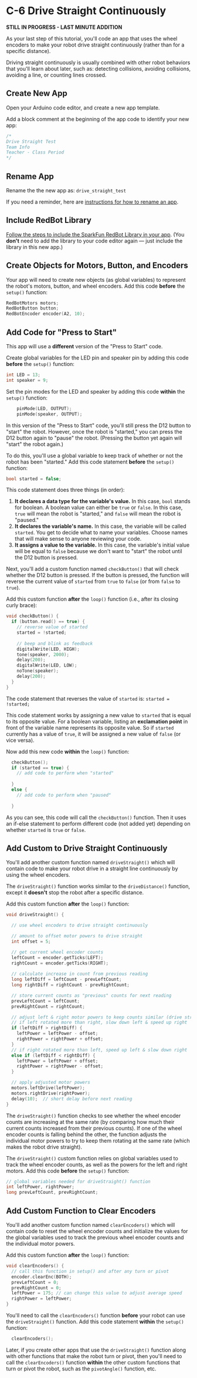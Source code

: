 # C-6 Drive Straight Continuously

**STILL IN PROGRESS - LAST MINUTE ADDITION**

As your last step of this tutorial, you'll code an app that uses the wheel encoders to make your robot drive straight continuously \(rather than for a specific distance\).

Driving straight continuously is usually combined with other robot behaviors that you'll learn about later, such as:  detecting collisions, avoiding collisions, avoiding a line, or counting lines crossed.

## Create New App

Open your Arduino code editor, and create a new app template.

Add a block comment at the beginning of the app code to identify your new app:

```cpp
/*
Drive Straight Test
Team Info
Teacher - Class Period
*/
```

## Rename App

Rename the the new app as:  `drive_straight_test`

If you need a reminder, here are [instructions for how to rename an app](../../references/arduino-code-editor/save-and-rename-app.md).

## Include RedBot Library

[Follow the steps to include the SparkFun RedBot Library in your app](../../references/arduino-code-editor/include-redbot-library.md#include-redbot-library-in-app). \(You **don't** need to add the library to your code editor again — just include the library in this new app.\)

## Create Objects for Motors, Button, and Encoders

Your app will need to create new objects \(as global variables\) to represent the robot's motors, button, and wheel encoders. Add this code **before** the `setup()` function:

```cpp
RedBotMotors motors;
RedBotButton button;
RedBotEncoder encoder(A2, 10);
```

## Add Code for "Press to Start"

This app will use a **different** version of the "Press to Start" code.

Create global variables for the LED pin and speaker pin by adding this code **before** the `setup()` function:

```cpp
int LED = 13;
int speaker = 9;
```

Set the pin modes for the LED and speaker by adding this code **within** the `setup()` function:

```cpp
    pinMode(LED, OUTPUT);
    pinMode(speaker, OUTPUT);
```

In this version of the "Press to Start" code, you'll still press the D12 button to "start" the robot. However, once the robot is "started," you can press the D12 button again to "pause" the robot. \(Pressing the button yet again will "start" the robot again.\)

To do this, you'll use a global variable to keep track of whether or not the robot has been "started." Add this code statement **before** the `setup()` function:

```cpp
bool started = false;
```

This code statement does three things \(in order\):

1. **It declares a data type for the variable's value.**  In this case, `bool` stands for boolean. A boolean value can either be `true` or `false`.  In this case, `true` will mean the robot is "started," and `false` will mean the robot is "paused."
2. **It declares the variable's name.** In this case, the variable will be called `started`. You get to decide what to name your variables. Choose names that will make sense to anyone reviewing your code.
3. **It assigns a value to the variable.**  In this case, the variable's initial value will be equal to `false` because we don't want to "start" the robot until the D12 button is pressed.

Next, you'll add a custom function named `checkButton()` that will check whether the D12 button is pressed. If the button is pressed, the function will reverse the current value of `started` from `true` to `false` \(or from `false` to `true`\).

Add this custom function **after** the `loop()` function \(i.e., after its closing curly brace\):

```cpp
void checkButton() {
  if (button.read() == true) {
    // reverse value of started
    started = !started;
    
    // beep and blink as feedback
    digitalWrite(LED, HIGH);
    tone(speaker, 2000);
    delay(200);
    digitalWrite(LED, LOW);
    noTone(speaker);
    delay(200);
  }
}
```

The code statement that reverses the value of `started` is:  `started = !started;`

This code statement works by assigning a new value to `started` that is equal to its opposite value. For a boolean variable, listing an **exclamation point** in front of the variable name represents its opposite value. So if `started` currently has a value of `true`, it will be assigned a new value of `false` \(or vice versa\).

Now add this new code **within** the `loop()` function:

```cpp
  checkButton();
  if (started == true) {
    // add code to perform when "started"
    
  }
  else {
    // add code to perform when "paused"
    
  }
```

As you can see, this code will call the `checkButton()` function. Then it uses an if-else statement to perform different code \(not added yet\) depending on whether `started` is `true` or `false`.

## Add Custom to Drive Straight Continuously

You'll add another custom function named `driveStraight()` which will contain code to make your robot drive in a straight line continuously by using the wheel encoders.

The `driveStraight()` function works similar to the `driveDistance()` function, except it **doesn't** stop the robot after a specific distance.

Add this custom function **after** the `loop()` function:

```cpp
void driveStraight() {

  // use wheel encoders to drive straight continuously

  // amount to offset motor powers to drive straight
  int offset = 5;

  // get current wheel encoder counts
  leftCount = encoder.getTicks(LEFT);
  rightCount = encoder.getTicks(RIGHT);
  
  // calculate increase in count from previous reading
  long leftDiff = leftCount - prevLeftCount;
  long rightDiff = rightCount - prevRightCount;

  // store current counts as "previous" counts for next reading
  prevLeftCount = leftCount;
  prevRightCount = rightCount;

  // adjust left & right motor powers to keep counts similar (drive straight)
  // if left rotated more than right, slow down left & speed up right
  if (leftDiff > rightDiff) {
    leftPower = leftPower - offset;
    rightPower = rightPower + offset;
  }
  // if right rotated more than left, speed up left & slow down right
  else if (leftDiff < rightDiff) {
    leftPower = leftPower + offset;
    rightPower = rightPower - offset;
  }

  // apply adjusted motor powers
  motors.leftDrive(leftPower);
  motors.rightDrive(rightPower);
  delay(10);  // short delay before next reading
}
```

The `driveStraight()` function checks to see whether the wheel encoder counts are increasing at the same rate \(by comparing how much their current counts increased from their previous counts\). If one of the wheel encoder counts is falling behind the other, the function adjusts the individual motor powers to try to keep them rotating at the same rate \(which makes the robot drive straight\).

The `driveStraight()` custom function relies on global variables used to track the wheel encoder counts, as well as the powers for the left and right motors. Add this code **before** the `setup()` function:

```cpp
// global variables needed for driveStraight() function
int leftPower, rightPower;
long prevLeftCount, prevRightCount;
```

## Add Custom Function to Clear Encoders

You'll add another custom function named `clearEncoders()` which will contain code to reset the wheel encoder counts and initialize the values for the global variables used to track the previous wheel encoder counts and the individual motor powers.

Add this custom function **after** the `loop()` function:

```cpp
void clearEncoders() {
  // call this function in setup() and after any turn or pivot
  encoder.clearEnc(BOTH);
  prevLeftCount = 0;
  prevRightCount = 0;
  leftPower = 175; // can change this value to adjust average speed
  rightPower = leftPower;
}
```

You'll need to call the `clearEncoders()` function **before** your robot can use the `driveStraight()` function. Add this code statement **within** the `setup()` function:

```cpp
  clearEncoders();
```

Later, if you create other apps that use the `driveStraight()` function along with other functions that make the robot turn or pivot, then you'll need to call the `clearEncoders()` function **within** the other custom functions that turn or pivot the robot, such as the `pivotAngle()` function, etc.

